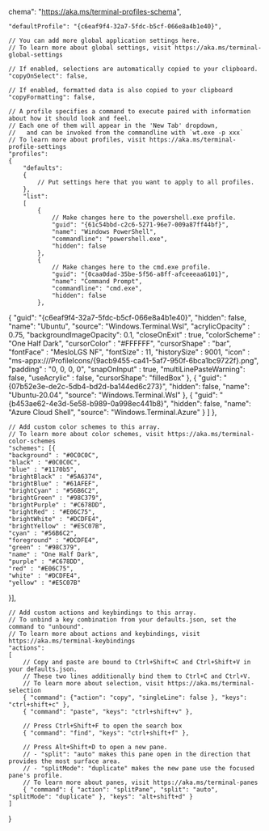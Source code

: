 chema": "https://aka.ms/terminal-profiles-schema",

    "defaultProfile": "{c6eaf9f4-32a7-5fdc-b5cf-066e8a4b1e40}",

    // You can add more global application settings here.
    // To learn more about global settings, visit https://aka.ms/terminal-global-settings

    // If enabled, selections are automatically copied to your clipboard.
    "copyOnSelect": false,

    // If enabled, formatted data is also copied to your clipboard
    "copyFormatting": false,

    // A profile specifies a command to execute paired with information about how it should look and feel.
    // Each one of them will appear in the 'New Tab' dropdown,
    //   and can be invoked from the commandline with `wt.exe -p xxx`
    // To learn more about profiles, visit https://aka.ms/terminal-profile-settings
    "profiles":
    {
        "defaults":
        {
            // Put settings here that you want to apply to all profiles.
        },
        "list":
        [
            {
                // Make changes here to the powershell.exe profile.
                "guid": "{61c54bbd-c2c6-5271-96e7-009a87ff44bf}",
                "name": "Windows PowerShell",
                "commandline": "powershell.exe",
                "hidden": false
            },
            {
                // Make changes here to the cmd.exe profile.
                "guid": "{0caa0dad-35be-5f56-a8ff-afceeeaa6101}",
                "name": "Command Prompt",
                "commandline": "cmd.exe",
                "hidden": false
            },
{
    "guid": "{c6eaf9f4-32a7-5fdc-b5cf-066e8a4b1e40}",
    "hidden": false,
    "name": "Ubuntu",
    "source": "Windows.Terminal.Wsl",
    "acrylicOpacity" : 0.75,
    "backgroundImageOpacity": 0.1,
    "closeOnExit" : true,
    "colorScheme" : "One Half Dark",
    "cursorColor" : "#FFFFFF",
    "cursorShape" : "bar",
    "fontFace" : "MesloLGS NF",
    "fontSize" : 11,
    "historySize" : 9001,
    "icon" : "ms-appx:///ProfileIcons/{9acb9455-ca41-5af7-950f-6bca1bc9722f}.png",
    "padding" : "0, 0, 0, 0",
    "snapOnInput" : true,
    "multiLinePasteWarning": false,
    "useAcrylic" : false,
    "cursorShape": "filledBox"
},
            {
                "guid": "{07b52e3e-de2c-5db4-bd2d-ba144ed6c273}",
                "hidden": false,
                "name": "Ubuntu-20.04",
                "source": "Windows.Terminal.Wsl"
            },
            {
                "guid": "{b453ae62-4e3d-5e58-b989-0a998ec441b8}",
                "hidden": false,
                "name": "Azure Cloud Shell",
                "source": "Windows.Terminal.Azure"
            }
        ]
    },

    // Add custom color schemes to this array.
    // To learn more about color schemes, visit https://aka.ms/terminal-color-schemes
    "schemes": [{
    "background" : "#0C0C0C",
    "black" : "#0C0C0C",
    "blue" : "#1170b5",
    "brightBlack" : "#5A6374",
    "brightBlue" : "#61AFEF",
    "brightCyan" : "#56B6C2",
    "brightGreen" : "#98C379",
    "brightPurple" : "#C678DD",
    "brightRed" : "#E06C75",
    "brightWhite" : "#DCDFE4",
    "brightYellow" : "#E5C07B",
    "cyan" : "#56B6C2",
    "foreground" : "#DCDFE4",
    "green" : "#98C379",
    "name" : "One Half Dark",
    "purple" : "#C678DD",
    "red" : "#E06C75",
    "white" : "#DCDFE4",
    "yellow" : "#E5C07B"
}],

    // Add custom actions and keybindings to this array.
    // To unbind a key combination from your defaults.json, set the command to "unbound".
    // To learn more about actions and keybindings, visit https://aka.ms/terminal-keybindings
    "actions":
    [
        // Copy and paste are bound to Ctrl+Shift+C and Ctrl+Shift+V in your defaults.json.
        // These two lines additionally bind them to Ctrl+C and Ctrl+V.
        // To learn more about selection, visit https://aka.ms/terminal-selection
        { "command": {"action": "copy", "singleLine": false }, "keys": "ctrl+shift+c" },
        { "command": "paste", "keys": "ctrl+shift+v" },

        // Press Ctrl+Shift+F to open the search box
        { "command": "find", "keys": "ctrl+shift+f" },

        // Press Alt+Shift+D to open a new pane.
        // - "split": "auto" makes this pane open in the direction that provides the most surface area.
        // - "splitMode": "duplicate" makes the new pane use the focused pane's profile.
        // To learn more about panes, visit https://aka.ms/terminal-panes
        { "command": { "action": "splitPane", "split": "auto", "splitMode": "duplicate" }, "keys": "alt+shift+d" }
    ]
}

